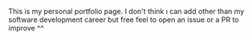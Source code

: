 This is my personal portfolio page. I don't think ı can add other than my software development career but free feel to open an issue or a PR to improve ^^
